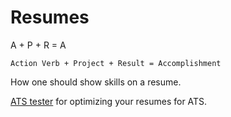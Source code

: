 # Resumes

A + P + R = A

    Action Verb + Project + Result = Accomplishment

How one should show skills on a resume.

[ATS tester](https://www.jobscan.co/) for optimizing your resumes for ATS.
